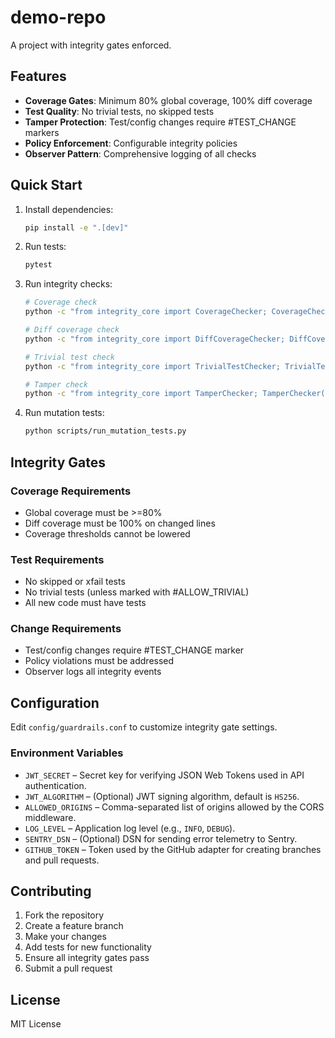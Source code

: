 # demo-repo

A project with integrity gates enforced.

## Features

- **Coverage Gates**: Minimum 80% global coverage, 100% diff coverage
- **Test Quality**: No trivial tests, no skipped tests
- **Tamper Protection**: Test/config changes require #TEST_CHANGE markers
- **Policy Enforcement**: Configurable integrity policies
- **Observer Pattern**: Comprehensive logging of all checks

## Quick Start

1. Install dependencies:
   ```bash
   pip install -e ".[dev]"
   ```

2. Run tests:
   ```bash
   pytest
   ```

3. Run integrity checks:
   ```bash
   # Coverage check
   python -c "from integrity_core import CoverageChecker; CoverageChecker().check()"
   
   # Diff coverage check
   python -c "from integrity_core import DiffCoverageChecker; DiffCoverageChecker().check()"
   
   # Trivial test check
   python -c "from integrity_core import TrivialTestChecker; TrivialTestChecker().check()"
   
   # Tamper check
   python -c "from integrity_core import TamperChecker; TamperChecker().check()"
   ```

4. Run mutation tests:
   ```bash
   python scripts/run_mutation_tests.py
   ```

## Integrity Gates

### Coverage Requirements
- Global coverage must be >=80%
- Diff coverage must be 100% on changed lines
- Coverage thresholds cannot be lowered

### Test Requirements
- No skipped or xfail tests
- No trivial tests (unless marked with #ALLOW_TRIVIAL)
- All new code must have tests

### Change Requirements
- Test/config changes require #TEST_CHANGE marker
- Policy violations must be addressed
- Observer logs all integrity events

## Configuration

Edit `config/guardrails.conf` to customize integrity gate settings.

### Environment Variables

- `JWT_SECRET` – Secret key for verifying JSON Web Tokens used in API authentication.
- `JWT_ALGORITHM` – (Optional) JWT signing algorithm, default is `HS256`.
- `ALLOWED_ORIGINS` – Comma-separated list of origins allowed by the CORS middleware.
- `LOG_LEVEL` – Application log level (e.g., `INFO`, `DEBUG`).
- `SENTRY_DSN` – (Optional) DSN for sending error telemetry to Sentry.
- `GITHUB_TOKEN` – Token used by the GitHub adapter for creating branches and pull requests.

## Contributing

1. Fork the repository
2. Create a feature branch
3. Make your changes
4. Add tests for new functionality
5. Ensure all integrity gates pass
6. Submit a pull request

## License

MIT License
